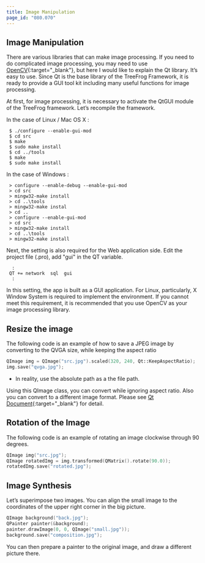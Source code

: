 ```yaml
---
title: Image Manipulation
page_id: "080.070"
---
```


## Image Manipulation

There are various libraries that can make image processing. If you need to do complicated image processing, you may need to use [OpenCV](http://opencv.org/){:target="_blank"}, but here I would like to explain the Qt library. It’s easy to use. Since Qt is the base library of the TreeFrog Framework, it is ready to provide a GUI tool kit including many useful functions for image processing.

At first, for image processing, it is necessary to activate the QtGUI module of the TreeFrog framework.
Let’s recompile the framework.

In the case of Linux / Mac OS X :

```
 $ ./configure --enable-gui-mod
 $ cd src
 $ make 
 $ sudo make install
 $ cd ../tools
 $ make
 $ sudo make install
```

In the case of Windows :

```
 > configure --enable-debug --enable-gui-mod
 > cd src
 > mingw32-make install
 > cd ..\tools
 > mingw32-make instal
 > cd ..
 > configure --enable-gui-mod
 > cd src
 > mingw32-make install
 > cd ..\tools
 > mingw32-make install
```

Next, the setting is also required for the Web application side. Edit the project file (.pro), add "gui" in the QT variable.

```
  :
 QT += network  sql  gui
  :
```
 
In this setting, the app is built as a GUI application. For Linux, particularly, X Window System is required to implement the environment.
If you cannot meet this requirement, it is recommended that you use OpenCV as your image processing library.

## Resize the image

The following code is an example of how to save a JPEG image by converting to the QVGA size, while keeping the aspect ratio

```c++
QImage img = QImage("src.jpg").scaled(320, 240, Qt::KeepAspectRatio);
img.save("qvga.jpg");
```
 
- In reality, use the absolute path as a the file path.

Using this QImage class, you can convert while ignoring aspect ratio. Also you can convert to a different image format. Please see [Qt Document](http://qt-project.org/doc/qt-4.8/){:target="_blank"} for detail.

## Rotation of the Image

The following code is an example of rotating an image clockwise through 90 degrees.

```c++
QImage img("src.jpg");
QImage rotatedImg = img.transformed(QMatrix().rotate(90.0));
rotatedImg.save("rotated.jpg");
```

## Image Synthesis

Let’s superimpose two images. You can align the small image to the coordinates of the upper right corner in the big picture.

```c++
QImage background("back.jpg");
QPainter painter(&background);
painter.drawImage(0, 0, QImage("small.jpg"));
background.save("composition.jpg");
```
 
You can then prepare a painter to the original image, and draw a different picture there.